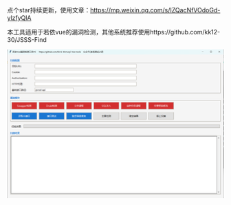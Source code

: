 点个star持续更新，使用文章：https://mp.weixin.qq.com/s/IZQacNfVOdoGd-ylzfyQlA

本工具适用于若依vue的漏洞检测，其他系统推荐使用https://github.com/kk12-30/JSSS-Find

![image](v5.png)

